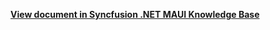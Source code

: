**[View document in Syncfusion .NET MAUI Knowledge Base](https://www.syncfusion.com/kb/13078/how-to-create-an-expandable-listview-sflistview-in-net-maui)**
